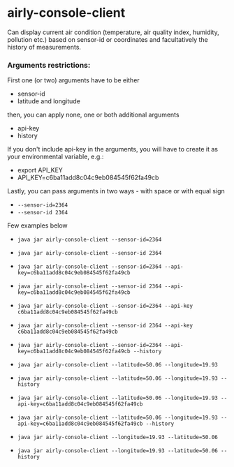 # **airly-console-client**

Can display current air condition (temperature, air quality index, humidity, pollution etc.) based on sensor-id or coordinates and facultatively the history of measurements.

### Arguments restrictions:

First one (or two) arguments have to be either

* sensor-id
* latitude and longitude

then, you can apply none, one or both additional arguments

* api-key
* history

If you don't include api-key in the arguments, you will have to create it as your environmental variable, e.g.:

* export API_KEY
* API_KEY=c6ba11add8c04c9eb084545f62fa49cb

Lastly, you can pass arguments in two ways - with space or with equal sign

* `--sensor-id=2364`
* `--sensor-id 2364`

Few examples below

* `java jar airly-console-client --sensor-id=2364`
* `java jar airly-console-client --sensor-id 2364`
* `java jar airly-console-client --sensor-id=2364 --api-key=c6ba11add8c04c9eb084545f62fa49cb`
* `java jar airly-console-client --sensor-id 2364 --api-key=c6ba11add8c04c9eb084545f62fa49cb`
* `java jar airly-console-client --sensor-id=2364 --api-key c6ba11add8c04c9eb084545f62fa49cb`
* `java jar airly-console-client --sensor-id 2364 --api-key c6ba11add8c04c9eb084545f62fa49cb`
* `java jar airly-console-client --sensor-id=2364 --api-key=c6ba11add8c04c9eb084545f62fa49cb --history`

* `java jar airly-console-client --latitude=50.06 --longitude=19.93`
* `java jar airly-console-client --latitude=50.06 --longitude=19.93 --history`
* `java jar airly-console-client --latitude=50.06 --longitude=19.93 --api-key=c6ba11add8c04c9eb084545f62fa49cb`
* `java jar airly-console-client --latitude=50.06 --longitude=19.93 --api-key=c6ba11add8c04c9eb084545f62fa49cb --history`
* `java jar airly-console-client --longitude=19.93 --latitude=50.06`
* `java jar airly-console-client --longitude=19.93 --latitude=50.06 --history`


